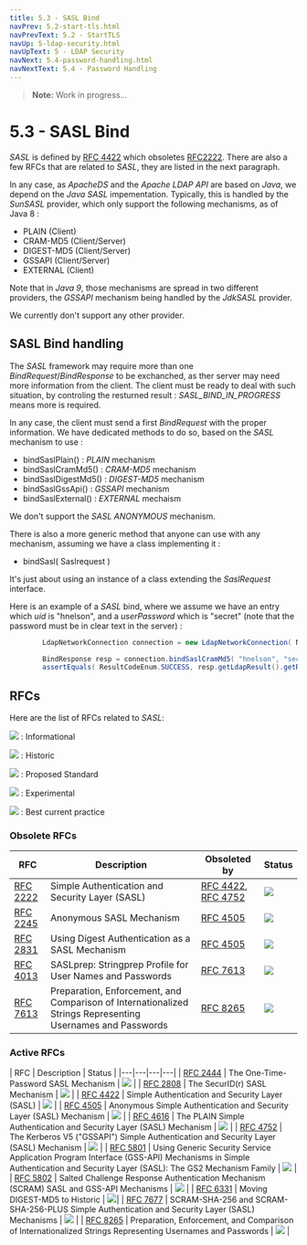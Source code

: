 ```yaml
---
title: 5.3 - SASL Bind
navPrev: 5.2-start-tls.html
navPrevText: 5.2 - StartTLS
navUp: 5-ldap-security.html
navUpText: 5 - LDAP Security
navNext: 5.4-password-handling.html
navNextText: 5.4 - Password Handling
---
```


>**Note:** Work in progress...

# 5.3 - SASL Bind

*SASL* is defined by [RFC 4422](https://tools.ietf.org/html/rfc4422) which obsoletes [RFC2222](https://tools.ietf.org/html/rfc2222). There are also a few RFCs that are related to *SASL*, they are listed in the next paragraph.

In any case, as *ApacheDS* and the *Apache LDAP API* are based on *Java*, we depend on the *Java* *SASL* impementation. Typically, this is handled by the *SunSASL* provider, which only support the following mechanisms, as of Java 8 :

* PLAIN (Client)
* CRAM-MD5 (Client/Server)
* DIGEST-MD5 (Client/Server)
* GSSAPI (Client/Server)
* EXTERNAL (Client)

Note that in *Java 9*, those mechanisms are spread in two different providers, the *GSSAPI* mechanism being handled by the *JdkSASL* provider.

We currently don't support any other provider.

## SASL Bind handling

The *SASL* framework may require more than one *BindRequest*/*BindResponse* to be exchanched, as ther server may need more information from the client.  The client must be ready to deal with such situation, by controling the resturned result : *SASL_BIND_IN_PROGRESS* means more is required.

In any case, the client must send a first *BindRequest* with the proper information. We have dedicated methods to do so, based on the *SASL* mechanism to use :

* bindSaslPlain() : *PLAIN* mechanism
* bindSaslCramMd5() : *CRAM-MD5* mechanism
* bindSaslDigestMd5() : *DIGEST-MD5* mechanism
* bindSaslGssApi() : *GSSAPI* mechanism
* bindSaslExternal() : *EXTERNAL* mechaism

We don't support the *SASL* *ANONYMOUS* mechanism.

There is also a more generic method that anyone can use with any mechanism, assuming we have a class implementing it :

* bindSasl( Saslrequest )

It's just about using an instance of a class extending the *SaslRequest* interface.


Here is an example of a *SASL* bind, where we assume we have an entry which *uid* is "hnelson", and a *userPassword* which is "secret" (note that the password must be in clear text in the server) :

```java
        LdapNetworkConnection connection = new LdapNetworkConnection( Network.LOOPBACK_HOSTNAME, getLdapServer().getPort() );

        BindResponse resp = connection.bindSaslCramMd5( "hnelson", "secret" );
        assertEquals( ResultCodeEnum.SUCCESS, resp.getLdapResult().getResultCode() );
```


## RFCs

Here are the list of RFCs related to *SASL*:

![](../../images/icons/information.gif) : Informational

![](../../images/icons/lightbulb.gif) : Historic

![](../../images/icons/lightbulb_on.gif) : Proposed Standard

![](../../images/icons/warning.gif) : Experimental

![](../../images/icons/thumbs_up.gif) : Best current practice


### Obsolete RFCs

| RFC | Description | Obsoleted by | Status  |
|---|---|---|---|
| [RFC 2222](https://tools.ietf.org/html/rfc2222) | Simple Authentication and Security Layer (SASL) | [RFC 4422](https://tools.ietf.org/html/rfc4422), [RFC 4752](https://tools.ietf.org/html/rfc4752) | ![](../../images/icons/lightbulb_on.gif) |
| [RFC 2245](https://tools.ietf.org/html/rfc2245) | Anonymous SASL Mechanism | [RFC 4505](https://tools.ietf.org/html/rfc4505) |  ![](../../images/icons/lightbulb_on.gif) |
| [RFC 2831](https://tools.ietf.org/html/rfc2831) | Using Digest Authentication as a SASL Mechanism | [RFC 4505](https://tools.ietf.org/html/rfc4505) | ![](../../images/icons/lightbulb.gif) |
| [RFC 4013](https://tools.ietf.org/html/rfc4013) | SASLprep: Stringprep Profile for User Names and Passwords | [RFC 7613](https://tools.ietf.org/html/rfc7613)| ![](../../images/icons/lightbulb_on.gif) |
| [RFC 7613](https://tools.ietf.org/html/rfc7613) | Preparation, Enforcement, and Comparison of Internationalized Strings Representing Usernames and Passwords | [RFC 8265](https://tools.ietf.org/html/rfc8265) | ![](../../images/icons/lightbulb_on.gif) |

### Active RFCs

| RFC | Description | Status  |
|---|---|---|---|
| [RFC 2444](https://tools.ietf.org/html/rfc2444) | The One-Time-Password SASL Mechanism | ![](../../images/icons/lightbulb_on.gif) |
| [RFC 2808](https://tools.ietf.org/html/rfc2808) | The SecurID(r) SASL Mechanism | ![](../../images/icons/information.gif)  |
| [RFC 4422](https://tools.ietf.org/html/rfc4422) | Simple Authentication and Security Layer (SASL) | ![](../../images/icons/lightbulb_on.gif) |
| [RFC 4505](https://tools.ietf.org/html/rfc4505) | Anonymous Simple Authentication and Security Layer (SASL) Mechanism | ![](../../images/icons/lightbulb_on.gif) |
| [RFC 4616](https://tools.ietf.org/html/rfc4616) | The PLAIN Simple Authentication and Security Layer (SASL) Mechanism | ![](../../images/icons/lightbulb_on.gif) |
| [RFC 4752](https://tools.ietf.org/html/rfc4752) | The Kerberos V5 ("GSSAPI") Simple Authentication and Security Layer (SASL) Mechanism | ![](../../images/icons/lightbulb_on.gif) |
| [RFC 5801](https://tools.ietf.org/html/rfc58à&) | Using Generic Security Service Application Program Interface (GSS-API) Mechanisms in Simple Authentication and Security Layer (SASL): The GS2 Mechanism Family | ![](../../images/icons/lightbulb_on.gif) |
| [RFC 5802](https://tools.ietf.org/html/rfc5802) | Salted Challenge Response Authentication Mechanism (SCRAM) SASL and GSS-API Mechanisms | ![](../../images/icons/lightbulb_on.gif) |
| [RFC 6331](https://tools.ietf.org/html/rfc6331) | Moving DIGEST-MD5 to Historic | ![](../../images/icons/information.gif)|
| [RFC 7677](https://tools.ietf.org/html/rfc7677) | SCRAM-SHA-256 and SCRAM-SHA-256-PLUS Simple Authentication and Security Layer (SASL) Mechanisms | ![](../../images/icons/lightbulb_on.gif) |
| [RFC 8265](https://tools.ietf.org/html/rfc8265) | Preparation, Enforcement, and Comparison of Internationalized Strings Representing Usernames and Passwords | ![](../../images/icons/lightbulb_on.gif) |


